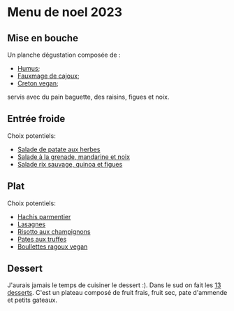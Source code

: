# Menu de noel 2023

## Mise en bouche

Un planche dégustation composée de :

- [Humus](https://www.pickuplimes.com/recipe/classic-garlic-lemon-hummus-167);
- [Fauxmage de cajoux](https://www.unemamanvegane.com/post/fromage-de);
- [Creton vegan](https://www.unemamanvegane.com/post/creton);

servis avec du pain baguette, des raisins, figues et noix.

## Entrée froide

Choix potentiels:

- [Salade de patate aux herbes](https://rainbowplantlife.com/herbed-vegan-potato-salad/#recipe)
- [Salade à la grenade, mandarine et noix](https://www.twospoons.ca/holiday-salad/#wprm-recipe-container-25675)
- [Salade rix sauvage, quinoa et figues](https://thedevilwearssalad.com/wild-rice-salad/)

## Plat

Choix potentiels:

- [Hachis parmentier](https://rainbowplantlife.com/healthy-vegan-lentil-shepherds-pie/#wprm-recipe-container-5692)
- [Lasagnes](https://minimalistbaker.com/easy-vegan-lasagna/)
- [Risotto aux champignons](https://rainbowplantlife.com/vegan-miso-butter-mushroom-risotto/#wprm-recipe-container-5737)
- [Pates aux truffes](https://shortgirltallorder.com/creamy-vegan-truffle-and-mushroom-pasta#recipe)
- [Boullettes ragoux vegan](https://www.unemamanvegane.com/post/ragout-de)

## Dessert

J'aurais jamais le temps de cuisiner le dessert :). Dans le sud on fait les [13
desserts](https://fr.wikipedia.org/wiki/Treize_desserts). C'est un plateau
composé de fruit frais, fruit sec, pate d'ammende et petits gateaux.
